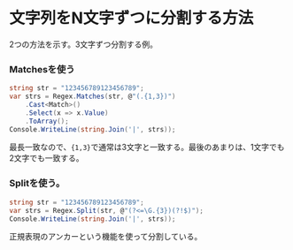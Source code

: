 # 文字列をN文字ずつに分割する方法


2つの方法を示す。3文字ずつ分割する例。

### Matchesを使う

```cs
string str = "123456789123456789";
var strs = Regex.Matches(str, @"(.{1,3})")
    .Cast<Match>()
    .Select(x => x.Value)
    .ToArray();
Console.WriteLine(string.Join('|', strs));
```

最長一致なので、`{1,3}`で通常は3文字と一致する。最後のあまりは、1文字でも2文字でも一致する。


### Splitを使う。

```cs
string str = "123456789123456789";
var strs = Regex.Split(str, @"(?<=\G.{3})(?!$)");
Console.WriteLine(string.Join('|', strs));
```

正規表現のアンカーという機能を使って分割している。



